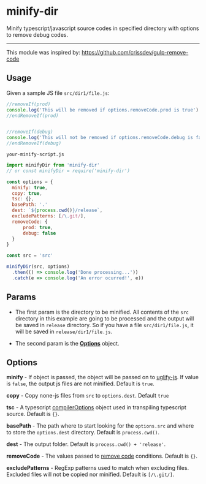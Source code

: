 # minify-dir
Minify typescript/javascript source codes in specified directory with options to remove debug codes.

---

This module was inspired by: https://github.com/crissdev/gulp-remove-code

## Usage

Given a sample JS file `src/dir1/file.js`:
```js
//removeIf(prod)
console.log('This will be removed if options.removeCode.prod is true')
//endRemoveIf(prod)


//removeIf(debug)
console.log('This will not be removed if options.removeCode.debug is false')
//endRemoveIf(debug)
```

`your-minify-script.js`

```js
import minifyDir from 'minify-dir'
// or const minifyDir = require('minify-dir')

const options = {
  minify: true,
  copy: true,
  tsc: {},
  basePath: '.'
  dest: `${process.cwd()}/release`,
  excludePatterns: [/\.git/],
  removeCode: {
      prod: true,
      debug: false
  }
}

const src = 'src'

minifyDir(src, options)
  .then(() => console.log('Done processing...'))
  .catch(e => console.log('An error ocurred!', e))
```

## Params

- The first param is the directory to be minified. All contents of the `src` directory in this example are going to be processed and the output will be saved in `release` directory. So if you have a file `src/dir1/file.js`, it will be saved in `release/dir1/file.js`.

- The second param is the [**Options**](#Options) object.

## Options

**minify** - If object is passed, the object will be passed on to [uglify-js](https://www.npmjs.com/package/uglify-js). If value is `false`, the output js files are not minified. Default is `true`.

**copy** - Copy none-js files from `src` to `options.dest`. Default `true`

**tsc** - A typescript [compilerOptions](https://www.typescriptlang.org/tsconfig#compilerOptions) object used in transpiling typescript source. Default is `{}`.

**basePath** - The path where to start looking for the `options.src` and where to store the `options.dest` directory. Default is `process.cwd()`.

**dest** - The output folder. Default is `process.cwd() + 'release'`.

**removeCode** - The values passed to [remove code](https://github.com/crissdev/gulp-remove-code) conditions. Default is `{}`.

**excludePatterns** - RegExp patterns used to match when excluding files. Excluded files will not be copied nor minified. Default is `[/\.git/]`.
